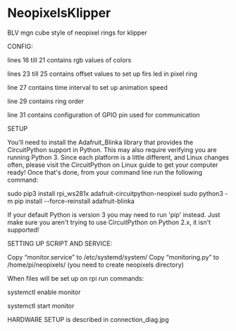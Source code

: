 # NeopixelsKlipper
BLV mgn cube style of neopixel rings for klipper


CONFIG:

lines 16 till 21 contains rgb values of colors

lines 23 till 25 contains offset values to set up firs led in pixel ring

line 27 contains time interval to set up animation speed

line 29 contains ring order

line 31 contains configuration of GPIO pin used for communication

SETUP

You'll need to install the Adafruit_Blinka library that provides the CircuitPython support in Python. This may also require verifying you are running Python 3. 
Since each platform is a little different, and Linux changes often, please visit the CircuitPython on Linux guide to get your computer ready!
Once that's done, from your command line run the following command: 

sudo pip3 install rpi_ws281x adafruit-circuitpython-neopixel sudo python3 -m pip install --force-reinstall adafruit-blinka

If your default Python is version 3 you may need to run 'pip' instead. Just make sure you aren't trying to use CircuitPython on Python 2.x, it isn't supported!

SETTING UP SCRIPT AND SERVICE:

Copy “monitor.service” to /etc/systemd/system/
Copy “monitoring.py” to /home/pi/neopixels/ (you need to create neopixels directory)

When files will be set up on rpi run commands:

systemctl enable monitor

systemctl start monitor


HARDWARE SETUP is described in connection_diag.jpg
